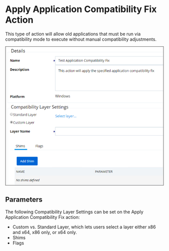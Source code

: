 [title]: # (Apply Application Compatibility)
[tags]: # (action)
[priority]: # (5)
# Apply Application Compatibility Fix Action

This type of action will allow old applications that must be run via compatibility mode to execute  without manual compatibility adjustments.

![Apply Application Compatibility Fix Action Details](images/apply-app-compat.png)

## Parameters

The following Compatibility Layer Settings can be set on the Apply Application Compatibility Fix action:

* Custom vs. Standard Layer, which lets users select a layer either x86 and x64, x86 only, or x64 only.
* Shims
* Flags
